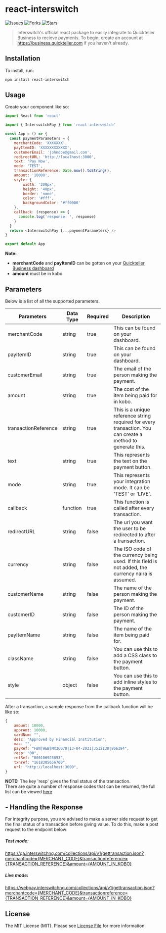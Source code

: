 # react-interswitch

[![Issues](	https://img.shields.io/github/issues/techquest/isw-react-sdk)](https://github.com/techquest/isw-react-sdk/issues)
[![Forks](	https://img.shields.io/github/forks/techquest/isw-react-sdk)](https://github.com/techquest/isw-react-sdk/network/members)
[![Stars](	https://img.shields.io/github/stars/techquest/isw-laravel-sdk)](https://github.com/techquest/isw-react-sdk/stargazers)

> Interswitch's official react package to easily integrate to Quickteller Business to recieve payments.
To begin, create an account at https://business.quickteller.com if you haven't already.

## Installation
To install, run:
```bash
npm install react-interswitch
```

## Usage
Create your component like so:
```js
import React from 'react'

import { InterswitchPay } from 'react-interswitch'

const App = () => {
  const paymentParameters = {
    merchantCode: 'XXXXXXX',
    payItemID: 'XXXXXXXXXXXX',
    customerEmail: 'johndoe@gmail.com',
    redirectURL: 'http://localhost:3000',
    text: 'Pay Now',
    mode: 'TEST',
    transactionReference: Date.now().toString(),
    amount: '10000',
    style: {
        width: '200px',
        height: '40px',
        border: 'none',
        color: '#fff',
        backgroundColor: '#ff0000'
    },
    callback: (response) => {
      console.log('response: ', response)
    }
  }
  return <InterswitchPay {...paymentParameters} />
}

export default App
```
**Note:**
 - **merchantCode** and **payItemID** can be gotten on your [Quickteller Business dashboard](https://business.quickteller.com/developertools)
 - **amount** must be in kobo



## Parameters
Below is a list of all the supported parameters.

| Parameters           | Data Type                 | Required | Description                                                                                                                                                                                                                                         |
|----------------------|---------------------------|----------|-----------------------------------------------------------------------------------------------------------------------------------------------------------------------------------------------------------------------------------------------------|
| merchantCode         | string                   | true     | This can be found on your dashboard.
| payItemID            | string                   |  true    | This can be found on your dashboard.
| customerEmail        | string                   | true     | The email of the person making the payment.                                                                                                                                                                                                         |
| amount               | string                    | true     | The cost of the item being paid for in kobo.                                                                                                                                                                                                        |
| transactionReference | string                    | true    | This is a unique reference string required for every transaction. You can create a method to generate this. |
| text      | string                    |  true   |  This represents the text on the payment button.
| mode      | string                    | true    | This represents your integration mode. It can be 'TEST' or 'LIVE'.
| callback  | function                  | true    | This function is called after every transaction.
| redirectURL | string                  | false   | The url you want the user to be redirected to after a transaction.
| currency             | string                    | false    | The ISO code of the currency being used. If this field is not added, the currency naira is assumed.                                                                                                                                                 |
| customerName         | string                    | false    | The name of the person making the payment.                                                                                                                                                                                                          |
| customerID           | string                    | false    | The ID of the person making the payment.                                                                                                                                                                                                            |
|payItemName            | string                    | false   | The name of the item being paid for. |                                                                                   |                                                                                     |
| className             | string                    | false   | You can use this to add a CSS class to the payment button.
|  style                | object                    | false    | You can use this to add inline styles to the payment button.

After a transaction, a sample response from the callback function will be like so:
```js
{
    amount: 10000,
    apprAmt: 10000,
    cardNum: "",
    desc: "Approved by Financial Institution",
    mac: "",
    payRef: "FBN|WEB|MX26070|13-04-2021|3512130|866194",
    resp: "00",
    retRef: "000106923853",
    txnref: "1618305656700",
    url: "http://localhost:3000",
}
```
**NOTE:**
The key 'resp' gives the final status of the transaction.  
There are quite a number of response codes that can be returned, the full list can be viewed [here](https://sandbox.interswitchng.com/docbase/docs/webpay/response-codes/)

## - Handling the Response 
For integrity purpose, you are advised to make a server side request to get the final status of a transaction before giving value.
To do this, make a post request to the endpoint below:
##### Test mode: #####
https://qa.interswitchng.com/collections/api/v1/gettransaction.json?merchantcode={MERCHANT_CODE}&transactionreference={TRANSACTION_REFERENCE}&amount={AMOUNT_IN_KOBO}
##### Live mode: #####
https://webpay.interswitchng.com/collections/api/v1/gettransaction.json?merchantcode={MERCHANT_CODE}&transactionreference={TRANSACTION_REFERENCE}&amount={AMOUNT_IN_KOBO}



 ## License 
The MIT License (MIT). Please see [License File](LICENSE.md) for more information.






